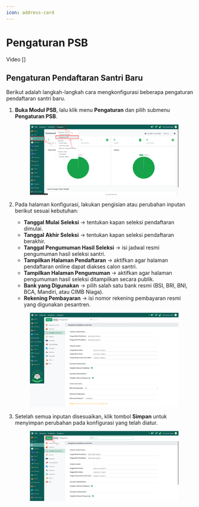 ```yaml
---
icon: address-card
---
```


# Pengaturan PSB

Video \[]

## Pengaturan Pendaftaran Santri Baru

Berikut adalah langkah-langkah cara mengkonfigurasi beberapa pengaturan pendaftaran santri baru.

1.  **Buka Modul PSB**, lalu klik menu **Pengaturan** dan pilih submenu **Pengaturan PSB**.

    <figure><img src="../../.gitbook/assets/images-24.png" alt=""><figcaption></figcaption></figure>


2.  Pada halaman konfigurasi, lakukan pengisian atau perubahan inputan berikut sesuai kebutuhan:

    * **Tanggal Mulai Seleksi** → tentukan kapan seleksi pendaftaran dimulai.
    * **Tanggal Akhir Seleksi** → tentukan kapan seleksi pendaftaran berakhir.
    * **Tanggal Pengumuman Hasil Seleksi** → isi jadwal resmi pengumuman hasil seleksi santri.
    * **Tampilkan Halaman Pendaftaran** → aktifkan agar halaman pendaftaran online dapat diakses calon santri.
    * **Tampilkan Halaman Pengumuman** → aktifkan agar halaman pengumuman hasil seleksi ditampilkan secara publik.
    * **Bank yang Digunakan** → pilih salah satu bank resmi (BSI, BRI, BNI, BCA, Mandiri, atau CIMB Niaga).
    * **Rekening Pembayaran** → isi nomor rekening pembayaran resmi yang digunakan pesantren.

    <figure><img src="../../.gitbook/assets/images-25.png" alt=""><figcaption></figcaption></figure>


3.  Setelah semua inputan disesuaikan, klik tombol **Simpan** untuk menyimpan perubahan pada konfigurasi yang telah diatur.

    <figure><img src="../../.gitbook/assets/images-26.png" alt=""><figcaption></figcaption></figure>
